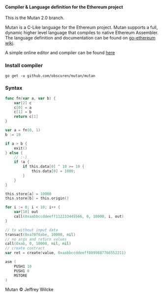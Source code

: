 #### Compiler & Language definition for the Ethereum project

This is the Mutan 2.0 branch.

Mutan is a C-Like language for the Ethereum project. Mutan supports a
full, dynamic higher level language that compiles to native
Ethereum Assembler. The language definition and documentation
can be found on [go-ethereum wiki](https://github.com/ethereum/go-ethereum/wiki/Mutan).

A simple online editor and compiler can be found [here](http://mutan.jeffew.com)

### Install compiler

`go get -u github.com/obscuren/mutan/mutan`


### Syntax

```go
func fn(var a, var b) {
	var[2] c
	c[0] = a
	c[1] = b
	return c[1]
}

var a = fn(0, 1)
b := 10

if a > b {
    exit()
} else {
    // :-)
    if !a {
        if this.data[0] ^ 10 >= 10 {
            this.data[0] = 1000;
        }
    }
}

this.store[a] = 10000
this.store[b] = this.origin()

for i := 0; i < 10; i++ {
    var[10] out
    call(0xaabbccddeeff112233445566, 0, 10000, i, out)
}

// tx without input data
transact(0xa78f6abe, 10000, nil)
// no args and return values
call(0xab, 0, 10000, nil, nil)
// create contract
var ret = create(value, 0xaabbccddeeff0099887766552211)

asm (
    PUSH1 10
    PUSH1 0
    MSTORE
)
```

Mutan &copy; Jeffrey Wilcke
